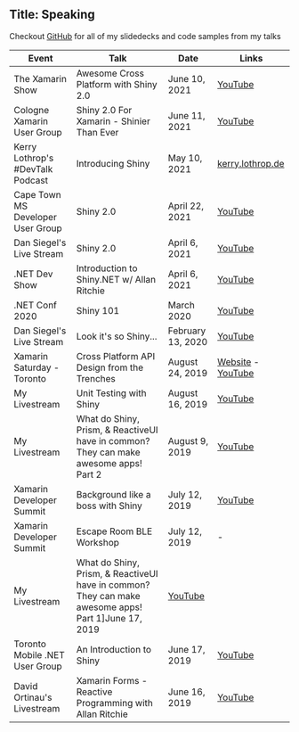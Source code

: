 Title: Speaking
---

Checkout [GitHub](https://github.com/aritchie/talks) for all of my slidedecks and code samples from my talks


|Event|Talk|Date|Links|
|-----|----|----|-----|
|The Xamarin Show|Awesome Cross Platform with Shiny 2.0|June 10, 2021|[YouTube](https://www.youtube.com/watch?v=XEOw4Qe_fQk)|
|Cologne Xamarin User Group|Shiny 2.0 For Xamarin - Shinier Than Ever|June 11, 2021|[YouTube](https://www.youtube.com/watch?v=9nCFwSTkeCg)|
|Kerry Lothrop's #DevTalk Podcast|Introducing Shiny|May 10, 2021|[kerry.lothrop.de](https://kerry.lothrop.de/devtalk-63-allan-ritchie/)|
|Cape Town MS Developer User Group|Shiny 2.0|April 22, 2021|[YouTube](https://www.youtube.com/watch?v=Tfa84zjoHK0)|
|Dan Siegel's Live Stream|Shiny 2.0|April 6, 2021|[YouTube](https://www.youtube.com/watch?v=hwHdvKCjtl8)|
|.NET Dev Show|Introduction to Shiny.NET w/ Allan Ritchie|April 6, 2021|[YouTube](https://www.youtube.com/watch?v=lcOD7VtSX3w)|
|.NET Conf 2020|Shiny 101|March 2020|[YouTube](https://channel9.msdn.com/Events/dotnetConf/Focus-on-Xamarin/Spectacular-Components-for-Xamarin-Apps)|
|Dan Siegel's Live Stream|Look it's so Shiny...|February 13, 2020|[YouTube](https://www.youtube.com/watch?v=HWqWqj--JIU)|
|Xamarin Saturday - Toronto|Cross Platform API Design from the Trenches|August 24, 2019|[Website](https://www.tomobiledevs.com/xamarinsaturday) - [YouTube](https://www.youtube.com/playlist?list=PL6DNtxsGuK842yk0yBIHOzTs2_IDWnI4I)|
|My Livestream|Unit Testing with Shiny|August 16, 2019|[YouTube](https://youtu.be/pLXLSgWSr_8)|
|My Livestream|What do Shiny, Prism, & ReactiveUI have in common?  They can make awesome apps! Part 2|August 9, 2019|[YouTube](https://www.youtube.com/watch?v=TCLb2RQeWDc&t=3632s)|
|Xamarin Developer Summit|Background like a boss with Shiny|July 12, 2019|[YouTube](https://www.youtube.com/watch?v=aLtk-VlGicY)|
|Xamarin Developer Summit|Escape Room BLE Workshop|July 12, 2019|-|
|My Livestream|What do Shiny, Prism, & ReactiveUI have in common?  They can make awesome apps! Part 1]June 17, 2019|[YouTube](https://www.youtube.com/watch?v=bkp2mXOatgk)|
|Toronto Mobile .NET User Group|An Introduction to Shiny|June 17, 2019|[YouTube](https://www.youtube.com/watch?v=XgTbnJ_YNZs)|
|David Ortinau's Livestream|Xamarin Forms - Reactive Programming with Allan Ritchie|June 16, 2019|[YouTube](https://www.twitch.tv/videos/438561811)|